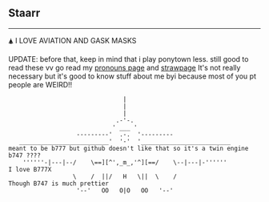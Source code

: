 ## Staarr
---
🛦 I LOVE AVIATION AND GASK MASKS 

UPDATE: before that, keep in mind that i play ponytown less. still good to read these  vv
go read my [pronouns page](https://en.pronouns.page/@Staarr) and [strawpage](https://staarrararara.straw.page) It's not really necessary but it's good to know stuff about me byi because most of you pt people are WEIRD!!


                                    |
                                    |
                                    |
                                  .-'-.
                                 ' ___ '
                       ---------'  .-.  '---------
       _________________________'  '-'  '_________________________                   meant to be b777 but github doesn't like that so it's a twin engine b747 ????
        ''''''-|---|--/    \==][^',_m_,'^][==/    \--|---|-''''''                    I love B777X
                      \    /  ||/   H   \||  \    /                                  Though B747 is much prettier
                       '--'   OO   O|O   OO   '--'
